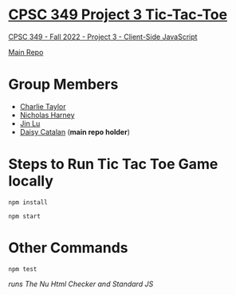 # [CPSC 349 Project 3 Tic-Tac-Toe](https://daysmachine.github.io/cpsc349-project3/)

[CPSC 349 - Fall 2022 - Project 3 - Client-Side JavaScript](https://docs.google.com/document/d/1s1E9kEgW-NRR-mgy8LJPD5S1-c2o2_iaM2qmUlGY0AM/edit)

[Main Repo](https://github.com/daysmachine/cpsc349-project3)


# Group Members
- [Charlie Taylor](https://github.com/Peekoe)
- [Nicholas Harney](https://github.com/nicholascsuf)
- [Jin Lu](https://github.com/anan93636369)
- [Daisy Catalan](https://github.com/daysmachine) (**main repo holder**)

# Steps to Run Tic Tac Toe Game locally

```npm install```

```npm start```

# Other Commands
```npm test``` 

*runs The Nu Html Checker and Standard JS*

